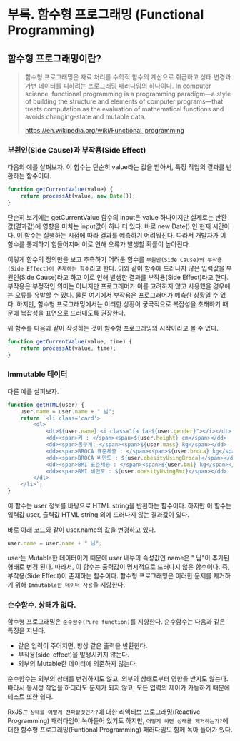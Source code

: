 # 부록. 함수형 프로그래밍 (Functional Programming)

## 함수형 프로그래밍이란?

> 함수형 프로그래밍은 자료 처리를 수학적 함수의 계산으로 취급하고 상태 변경과 가변 데이터를 피하려는 프로그래밍 패러다임의 하나이다. 
In computer science, functional programming is a programming paradigm—a style of building the structure and elements of computer programs—that treats computation as the evaluation of mathematical functions and avoids changing-state and mutable data. 
>
> https://en.wikipedia.org/wiki/Functional_programming

### 부원인(Side Cause)과 부작용(Side Effect)

다음의 예를 살펴보자.
이 함수는 단순히 value라는 값을 받아서, 특정 작업의 결과를 반환하는 함수이다.

```js
function getCurrentValue(value) {
    return processAt(value, new Date());
}
```
단순히 보기에는 getCurrentValue 함수의 input은 value 하나이지만 실제로는 반환값(결과값)에 영향을 미치는 input값이 하나 더 있다. 바로 new Date() 인 현재 시간이다.
이 함수는 실행하는 시점에 따라 결과를 예측하기 어려워진다. 따라서 개발자가 이 함수를 통제하기 힘들어지며 이로 인해 오류가 발생할 확률이 높아진다.

이렇게 함수의 정의만을 보고 추측하기 어려운 함수를 `부원인(Side Cause)와 부작용(Side Effect)이 존재하는 함수`라고 한다. 
이와 같이 함수에 드러나지 않은 입력값을 부원인(Side Cause)라고 하고 이로 인해 발생한 결과를 부작용(Side Effect)라고 한다. 부작용은 부정적인 의미는 아니지만 프로그래머가 이를 고려하지 않고 사용했을 경우에는 오류를 유발할 수 있다.
물론 여기에서 부작용은 프로그래머가 예측한 상황일 수 있다. 하지만, 함수형 프로그래밍에서는 이러한 상황이 궁극적으로 복잡성을 초래하기 때문에 복잡성을 표면으로 드러내도록 권장한다.

위 함수를 다음과 같이 작성하는 것이 함수형 프로그래밍의 시작이라고 볼 수 있다.
```js
function getCurrentValue(value, time) {
    return processAt(value, time);
}
```

### Immutable 데이터
다른 예를 살펴보자.

```js
function getHTML(user) {
    user.name = user.name + " 님";
    return `<li class='card'>
		<dl>
			<dt>${user.name} <i class="fa fa-${user.gender}"></i></dt>
			<dd><span>키 : </span><span>${user.height} cm</span></dd>
			<dd><span>몸무게: </span><span>${user.mass} kg</span></dd>
			<dd><span>BROCA 표준체중 : </span><span>${user.broca} kg</span></dd>
			<dd><span>BROCA 비만도 : ${user.obesityUsingBroca}</span></dd>
			<dd><span>BMI 표준체중 : </span><span>${user.bmi} kg</span></dd>
			<dd><span>BMI 비만도 : ${user.obesityUsingBmi}</span></dd>
		</dl>
	</li>`;
}
```
이 함수는 user 정보를 바탕으로 HTML string을 반환하는 함수이다. 하지만 이 함수는 입력값 user, 출력값 HTML string 외에 드러나지 않는 결과값이 있다.

바로 아래 코드와 같이 user.name의 값을 변경하고 있다.
```js
user.name = user.name + " 님";
```
user는 Mutable한 데이터이기 때문에 user 내부의 속성값인 name은 " 님"이 추가된 형태로 변경 된다. 따라서, 이 함수는 출력값이 명시적으로 드러나지 않은 함수이다. 즉, 부작용(Side Effect)이 존재하는 함수이다.
함수형 프로그래밍은 이러한 문제를 제거하기 위해 `Immutable한 데이터 사용`을 지향한다.

### 순수함수. 상태가 없다.
함수형 프로그래밍은 `순수함수(Pure function)`를 지향한다. 순수함수는 다음과 같은 특징을 지닌다.
- 같은 입력이 주어지면, 항상 같은 출력을 반환한다.
- 부작용(side-effect)을 발생시키지 않는다.
- 외부의 Mutable한 데이터에 의존하지 않는다.

순수함수는 외부의 상태를 변경하지도 않고, 외부의 상태로부터 영향을 받지도 않는다.
따라서 동시성 작업을 하더라도 문제가 되지 않고, 모든 입력의 제어가 가능하기 때문에 테스트 또한 쉽다.

RxJS는 `상태를 어떻게 전파할것인가?`에 대한 리액티브 프로그래밍(Reactive Programming) 패러다임이 녹아들어 있기도 하지만, `어떻게 하면 상태를 제거하는가?`에 대한 함수형 프로그래밍(Funtional Programming) 패러다임도 함께 녹아 들어가 있다.

